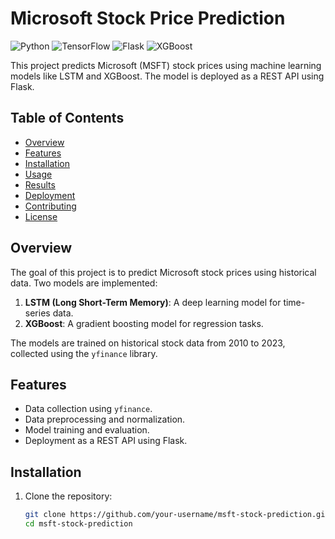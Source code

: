 # Microsoft Stock Price Prediction

![Python](https://img.shields.io/badge/Python-3.9-blue)
![TensorFlow](https://img.shields.io/badge/TensorFlow-2.10-orange)
![Flask](https://img.shields.io/badge/Flask-2.3-green)
![XGBoost](https://img.shields.io/badge/XGBoost-1.7-red)

This project predicts Microsoft (MSFT) stock prices using machine learning models like LSTM and XGBoost. The model is deployed as a REST API using Flask.

## Table of Contents
- [Overview](#overview)
- [Features](#features)
- [Installation](#installation)
- [Usage](#usage)
- [Results](#results)
- [Deployment](#deployment)
- [Contributing](#contributing)
- [License](#license)

## Overview
The goal of this project is to predict Microsoft stock prices using historical data. Two models are implemented:
1. **LSTM (Long Short-Term Memory)**: A deep learning model for time-series data.
2. **XGBoost**: A gradient boosting model for regression tasks.

The models are trained on historical stock data from 2010 to 2023, collected using the `yfinance` library.

## Features
- Data collection using `yfinance`.
- Data preprocessing and normalization.
- Model training and evaluation.
- Deployment as a REST API using Flask.

## Installation
1. Clone the repository:
   ```bash
   git clone https://github.com/your-username/msft-stock-prediction.git
   cd msft-stock-prediction